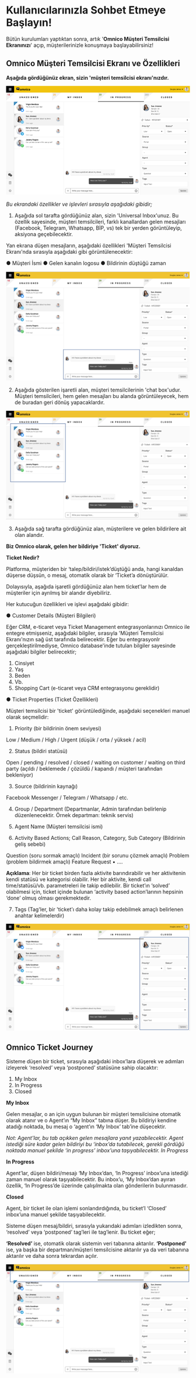 # Kullanıcılarınızla Sohbet Etmeye Başlayın!

Bütün kurulumları yaptıktan sonra, artık '**Omnico Müşteri Temsilcisi Ekranınızı**' açıp, müşterilerinizle konuşmaya başlayabilirsiniz!

## Omnico Müşteri Temsilcisi Ekranı ve Özellikleri 

**Aşağıda gördüğünüz ekran, sizin 'müşteri temsilcisi ekranı'nızdır.**

![agentscreen1](img/agentscreen1.png)

_Bu ekrandaki özellikler ve işlevleri sırasıyla aşağıdaki gibidir;_

1. Aşağıda sol tarafta gördüğünüz alan, sizin 'Universal Inbox'unuz. Bu özellik sayesinde, müşteri temsilcileri, farklı kanallardan gelen mesajları (Facebook, Telegram, Whatsapp, BİP, vs) tek bir yerden görüntüleyip, aksiyona geçebilecektir.

Yan ekrana düşen mesajların, aşağıdaki özellikleri 'Müşteri Temsilcisi Ekranı'nda sırasıyla aşağıdaki gibi görüntülenecektir:

●	Müşteri İsmi
●	Gelen kanalın logosu
●	Bildirinin düştüğü zaman

![agentscreen2](img/agentscreen2.png)

2. Aşağıda gösterilen işaretli alan, müşteri temsilcilerinin 'chat box'udur. Müşteri temsilcileri, hem gelen mesajları bu alanda görüntüleyecek, hem de buradan geri dönüş yapacaklardır. 

![agentscreen3](img/agentscreen3.png)

3. Aşağıda sağ tarafta gördüğünüz alan, müşterilere ve gelen bildirilere ait olan alandır. 

**Biz Omnico olarak, gelen her bildiriye 'Ticket' diyoruz.** 

**Ticket Nedir?**

Platforma, müşteriden bir ‘talep/bildiri/istek’düştüğü anda, hangi kanaldan düşerse düşsün, o mesaj, otomatik olarak bir ‘Ticket’a dönüştürülür. 

Dolayısıyla, aşağıda işaretli gördüğünüz alan hem ticket'lar hem de müşteriler için ayrılmış bir alandır diyebiliriz. 

Her kutucuğun özellikleri ve işlevi aşağıdaki gibidir:

●	Customer Details (Müşteri Bilgileri)

Eğer CRM, e-ticaret veya Ticket Management entegrasyonlarınızı Omnico ile entegre etmişseniz, aşağıdaki bilgiler, sırasıyla 'Müşteri Temsilcisi Ekranı'nızın sağ üst tarafında belirecektir. Eğer bu entegrasyonlr gerçekleştirilmediyse, Omnico database'inde tutulan bilgiler sayesinde aşağıdaki bilgiler belirecektir;

1. Cinsiyet
2. Yaş
3. Beden
4. Vb. 
5. Shopping Cart (e-ticaret veya CRM entegrasyonu gereklidir)

●	Ticket Properties (Ticket Özellikleri)

Müşteri temsilcisi bir 'ticket' görüntülediğinde, aşağıdaki seçenekleri manuel olarak seçmelidir:

1. Priority (bir bildirinin önem seviyesi)

Low / Medium / High / Urgent (düşük / orta / yüksek / acil)

2. Status (bildiri statüsü)

Open / pending / resolved / closed / waiting on customer / waiting on third party (açıldı / beklemede / çözüldü / kapandı / müşteri tarafından bekleniyor)

3. Source (bildirinin kaynağı)

Facebook Messenger / Telegram / Whatsapp / etc.

4. Group / Department (Departmanlar, Admin tarafından belirlenip düzenlenecektir. Örnek departman: teknik servis)

5. Agent Name (Müşteri temsilcisi ismi)

6. Activity Based Actions; Call Reason, Category, Sub Category (Bildirinin geliş sebebi)

Question (soru sormak amaçlı)
Incident (bir sorunu çözmek amaçlı)
Problem (problem bildirmek amaçlı)
Feature Request 
▪	….

**Açıklama**:
Her bir ticket birden fazla aktivite barındırabilir ve her aktivitenin kendi statüsü ve kategorisi olabilir. Her bir aktivite, kendi call time/statüsü/vb. parametreleri ile takip edilebilir. Bir ticket’ın ‘solved’ olabilmesi için, ticket içinde bulunan ‘activity based action’larının hepsinin ‘done’ olmuş olması gerekmektedir. 

7. Tags (Tag'ler, bir 'ticket'ı daha kolay takip edebilmek amaçlı belirlenen anahtar kelimelerdir) 

![agentscreen4](img/agentscreen4.png)

## Omnico Ticket Journey

Sisteme düşen bir ticket, sırasıyla aşağıdaki inbox’lara düşerek ve adımları izleyerek ‘resolved’ veya ‘postponed’ statüsüne sahip olacaktır:

1.	My Inbox
2.	In Progress
3.	Closed

**My Inbox**

Gelen mesajlar, o an için uygun bulunan bir müşteri temsilcisine otomatik olarak atanır ve o Agent’ın “My Inbox” tabına düşer.  Bu bildiriyi kendine atadığı noktada, bu mesaj o ‘agent’ın ‘My Inbox’ tab’ine düşecektir. 

_Not: Agent’lar, bu tab açıkken gelen mesajlara yanıt yazabilecektir. Agent istediği süre kadar gelen bildiriyi bu ‘inbox’da tutabilecek, gerekli gördüğü noktada manuel şekilde ‘in progress’ inbox’una taşıyabilecektir.
In Progress_

**In Progress**

Agent’lar, düşen bildiri/mesajı ‘My Inbox’dan, ‘In Progress’ inbox’una istediği zaman manuel olarak taşıyabilecektir. Bu inbox’u, ‘My Inbox’dan ayıran özellik, ‘In Progress’de üzerinde çalışılmakta olan gönderilerin bulunmasıdır.

**Closed**

Agent, bir ticket ile olan işlemi sonlandırdığında, bu ticket’I ‘Closed’ inbox’una manuel şekilde taşıyabilecektir. 

Sisteme düşen mesaj/bildiri, sırasıyla yukarıdaki adımları izledikten sonra, ‘resolved’ veya ‘postponed’ tag’leri ile tag’lenir.  Bu ticket eğer;

**‘Resolved’** ise, otomatik olarak sistemin veri tabanına aktarılır. 
**‘Postponed'** ise, ya başka bir departman/müşteri temsilcisine aktarılır ya da veri tabanına aktarılır ve daha sonra tekrardan açılır. 

![agentscreen5](img/agentscreen5.png)
